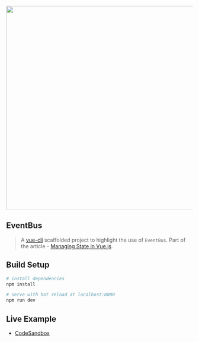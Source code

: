 <div align="center">
  <p>
    <img src="https://i.imgur.com/uTsa69Y.png" width="550"/>
  </p>
</div>

## EventBus

> A [vue-cli](https://github.com/vuejs/vue-cli) scaffolded project to highlight the use of `EventBus`.
> Part of the article - [Managing State in Vue.js](https://medium.com/fullstackio/managing-state-in-vue-js-23a0352b1c87).

## Build Setup

``` bash
# install dependencies
npm install

# serve with hot reload at localhost:8080
npm run dev
```

## Live Example

* <a href="https://codesandbox.io/s/github/fullstackio/awesome-fullstack-tutorials/tree/master/vue/managing_state_01/event-bus?from-embed" target="_blank">CodeSandbox</a>
